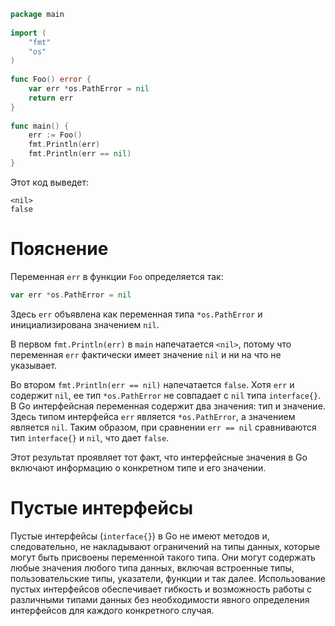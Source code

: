 ```go
package main
 
import (
    "fmt"
    "os"
)
 
func Foo() error {
    var err *os.PathError = nil
    return err
}
 
func main() {
    err := Foo()
    fmt.Println(err)
    fmt.Println(err == nil)
}
```
Этот код выведет:

```
<nil>
false
```

# Пояснение
Переменная `err` в функции `Foo` определяется так:
```go
var err *os.PathError = nil
```
Здесь `err` объявлена как переменная типа `*os.PathError` и инициализирована значением `nil`.

В первом `fmt.Println(err)` в `main` напечатается `<nil>`, потому что переменная `err` фактически имеет значение `nil` и ни на что не указывает.

Во втором `fmt.Println(err == nil)` напечатается `false`. Хотя `err` и содержит `nil`, ее тип `*os.PathError` не совпадает с `nil` типа `interface{}`. В Go интерфейсная переменная содержит два значения: тип и значение. Здесь типом интерфейса `err` является `*os.PathError`, а значением является `nil`. Таким образом, при сравнении `err == nil` сравниваются тип `interface{}` и `nil`, что дает `false`.

Этот результат проявляет тот факт, что интерфейсные значения в Go включают информацию о конкретном типе и его значении.

# Пустые интерфейсы

Пустые интерфейсы (`interface{}`) в Go не имеют методов и, следовательно, не накладывают ограничений на типы данных, которые могут быть присвоены переменной такого типа. Они могут содержать любые значения любого типа данных, включая встроенные типы, пользовательские типы, указатели, функции и так далее. Использование пустых интерфейсов обеспечивает гибкость и возможность работы с различными типами данных без необходимости явного определения интерфейсов для каждого конкретного случая.
